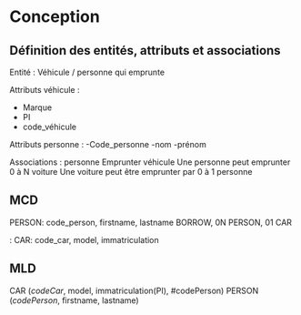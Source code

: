 # Conception

## Définition des entités, attributs et associations

Entité : Véhicule / personne qui emprunte 

Attributs véhicule :
- Marque
- PI
- code_véhicule

Attributs personne : 
-Code_personne
-nom
-prénom

Associations : personne Emprunter véhicule
Une personne peut emprunter 0 à N voiture
Une voiture peut être emprunter  par 0 à 1 personne

## MCD

PERSON: code_person, firstname, lastname
BORROW, 0N PERSON, 01 CAR

:
CAR: code_car, model, immatriculation

## MLD

CAR (_codeCar_, model, immatriculation(PI), #codePerson)
PERSON (_codePerson_, firstname, lastname)